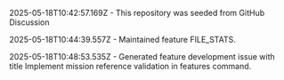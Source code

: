 2025-05-18T10:42:57.169Z - This repository was seeded from GitHub Discussion 

2025-05-18T10:44:39.557Z - Maintained feature FILE_STATS.

2025-05-18T10:48:53.535Z - Generated feature development issue with title Implement mission reference validation in features command.

